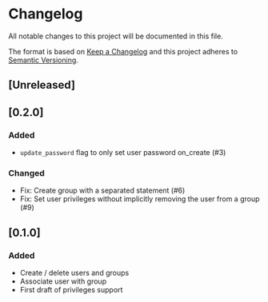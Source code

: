 # Changelog
All notable changes to this project will be documented in this file.

The format is based on [Keep a Changelog](http://keepachangelog.com/en/1.0.0/)
and this project adheres to [Semantic Versioning](http://semver.org/spec/v2.0.0.html).

## [Unreleased]

## [0.2.0]
### Added
- `update_password` flag to only set user password on_create (#3)

### Changed
- Fix: Create group with a separated statement (#6)
- Fix: Set user privileges without implicitly removing the user from a group (#9)


## [0.1.0]
### Added
- Create / delete users and groups
- Associate user with group
- First draft of privileges support